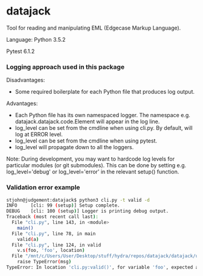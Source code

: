 # datajack
Tool for reading and manipulating EML (Edgecase Markup Language).


Language: Python 3.5.2

Pytest 6.1.2



### Logging approach used in this package

Disadvantages:
- Some required boilerplate for each Python file that produces log output.

Advantages:
- Each Python file has its own namespaced logger. The namespace e.g. datajack.datajack.code.Element will appear in the log line.
- log_level can be set from the cmdline when using cli.py. By default, will log at ERROR level.
- log_level can be set from the cmdline when using pytest.
- log_level will propagate down to all the loggers.

Note: During development, you may want to hardcode log levels for particular modules (or git submodules). This can be done by setting e.g. log_level='debug' or log_level='error' in the relevant setup() function.




### Validation error example


```bash
stjohn@judgement:datajack$ python3 cli.py -t valid -d
INFO     [cli: 99 (setup)] Setup complete.
DEBUG    [cli: 100 (setup)] Logger is printing debug output.
Traceback (most recent call last):
  File "cli.py", line 143, in <module>
    main()
  File "cli.py", line 78, in main
    valid(a)
  File "cli.py", line 124, in valid
    v.s(foo, 'foo', location)
  File "/mnt/c/Users/User/Desktop/stuff/hydra/repos/datajack/datajack/util/validate.py", line 201, in string
    raise TypeError(msg)
TypeError: In location 'cli.py:valid()', for variable 'foo', expected a 'string', but received value 123, which has type 'int', not 'str'.
```